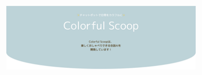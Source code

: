 ![header](https://raw.githubusercontent.com/colorfulscoop/.github/main/profile/colorfulscoop_header.png)
